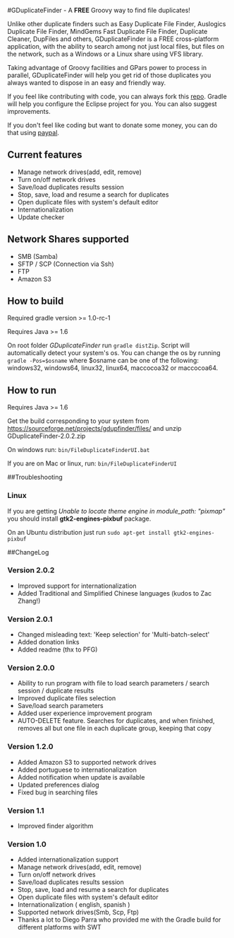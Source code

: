 #GDuplicateFinder - A **FREE** Groovy way to find file duplicates!

Unlike other duplicate finders such as Easy Duplicate File Finder,
Auslogics Duplicate File Finder, MindGems Fast Duplicate File Finder,
Duplicate Cleaner, DupFiles and others, GDuplicateFinder is a FREE cross-platform
application, with the ability to search among not just local files, but files on
the network, such as a Windows or a Linux share using VFS library.

Taking advantage of Groovy facilities and GPars power to process in parallel,
GDuplicateFinder will help you get rid of those duplicates you always
wanted to dispose in an easy and friendly way.

If you feel like contributing with code, you can always fork this [repo](https://github.com/guicamest/GDuplicate-Finder). Gradle will help
you configure the Eclipse project for you. You can also suggest improvements.

If you don't feel like coding but want to donate some money, you can do that using [paypal](https://www.paypal.com/cgi-bin/webscr?cmd=_s-xclick&hosted_button_id=fezuqqg9t6j6y).

## Current features

- Manage network drives(add, edit, remove)
- Turn on/off network drives
- Save/load duplicates results session
- Stop, save, load and resume a search for duplicates
- Open duplicate files with system's default editor
- Internationalization
- Update checker

## Network Shares supported

- SMB (Samba)
- SFTP / SCP (Connection via Ssh)
- FTP
- Amazon S3

## How to build
Required gradle version >= 1.0-rc-1

Requires Java >= 1.6

On root folder *GDuplicateFinder* run `gradle distZip`.
Script will automatically detect your system's os.
You can change the os by running `gradle -Pos=$osname`
where $osname can be one of the following:
windows32, windows64, linux32, linux64, maccocoa32 or maccocoa64.

## How to run

Requires Java >= 1.6

Get the build corresponding to your system from https://sourceforge.net/projects/gdupfinder/files/ 
and unzip GDuplicateFinder-2.0.2.zip

On windows run: `bin/FileDuplicateFinderUI.bat`

If you are on Mac or linux, run: `bin/FileDuplicateFinderUI`

##Troubleshooting

### Linux

If you are getting *Unable to locate theme engine in module_path: "pixmap"*
you should install **gtk2-engines-pixbuf** package.

On an Ubuntu distribution just run `sudo apt-get install gtk2-engines-pixbuf`

##ChangeLog

### Version 2.0.2

- Improved support for internationalization
- Added Traditional and Simplified Chinese languages (kudos to Zac Zhang!)

### Version 2.0.1

- Changed misleading text: 'Keep selection' for 'Multi-batch-select'
- Added donation links
- Added readme (thx to PFG)

### Version 2.0.0

- Ability to run program with file to load search parameters / search session / duplicate results
- Improved duplicate files selection
- Save/load search parameters
- Added user experience improvement program
- AUTO-DELETE feature. Searches for duplicates, and when finished, removes all but one file in each duplicate group, keeping that copy

### Version 1.2.0

- Added Amazon S3 to supported network drives
- Added portuguese to internationalization
- Added notification when update is available
- Updated preferences dialog
- Fixed bug in searching files

### Version 1.1

- Improved finder algorithm

### Version 1.0

- Added internationalization support
- Manage network drives(add, edit, remove)
- Turn on/off network drives
- Save/load duplicates results session
- Stop, save, load and resume a search for duplicates
- Open duplicate files with system's default editor
- Internationalization ( english, spanish )
- Supported network drives(Smb, Scp, Ftp)
- Thanks a lot to Diego Parra who provided me with the Gradle build for different platforms with SWT

